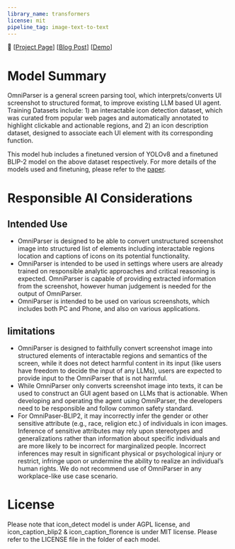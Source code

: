 ```yaml
---
library_name: transformers
license: mit
pipeline_tag: image-text-to-text
---
```

📢 [[Project Page](https://microsoft.github.io/OmniParser/)] [[Blog Post](https://www.microsoft.com/en-us/research/articles/omniparser-for-pure-vision-based-gui-agent/)] [[Demo](https://huggingface.co/spaces/microsoft/OmniParser/)] 

# Model Summary
OmniParser is a general screen parsing tool, which interprets/converts UI screenshot to structured format, to improve existing LLM based UI agent. 
Training Datasets include: 1) an interactable icon detection dataset, which was curated from popular web pages and automatically annotated to highlight clickable and actionable regions, and 2) an icon description dataset, designed to associate each UI element with its corresponding function. 

This model hub includes a finetuned version of YOLOv8 and a finetuned BLIP-2 model on the above dataset respectively. For more details of the models used and finetuning, please refer to the [paper](https://arxiv.org/abs/2408.00203).

# Responsible AI Considerations
## Intended Use
- OmniParser is designed to be able to convert unstructured screenshot image into structured list of elements including interactable regions location and captions of icons on its potential functionality. 
- OmniParser is intended to be used in settings where users are already trained on responsible analytic approaches and critical reasoning is expected. OmniParser is capable of providing extracted information from the screenshot, however human judgement is needed for the output of OmniParser. 
- OmniParser is intended to be used on various screenshots, which includes both PC and Phone, and also on various applications.  
## limitations
- OmniParser is designed to faithfully convert screenshot image into structured elements of interactable regions and semantics of the screen, while it does not detect harmful content in its input (like users have freedom to decide the input of any LLMs), users are expected to provide input to the OmniParser that is not harmful. 
- While OmniParser only converts screenshot image into texts, it can be used to construct an GUI agent based on LLMs that is actionable. When developing and operating the agent using OmniParser, the developers need to be responsible and follow common safety standard. 
- For OmniPaser-BLIP2, it may incorrectly infer the gender or other sensitive attribute (e.g., race, religion etc.) of individuals in icon images. Inference of sensitive attributes may rely upon stereotypes and generalizations rather than information about specific individuals and are more likely to be incorrect for marginalized people. Incorrect inferences may result in significant physical or psychological injury or restrict, infringe upon or undermine the ability to realize an individual’s human rights. We do not recommend use of OmniParser in any workplace-like use case scenario.

# License
Please note that icon_detect model is under AGPL license, and icon_caption_blip2 & icon_caption_florence is under MIT license. Please refer to the LICENSE file in the folder of each model. 


